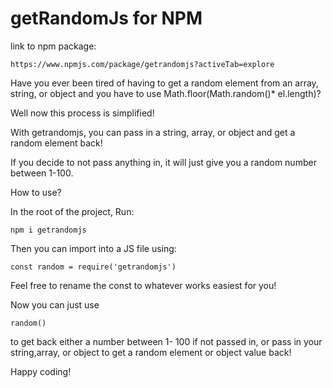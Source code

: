 # getRandomJs for NPM

link to npm package:

```
https://www.npmjs.com/package/getrandomjs?activeTab=explore
```

Have you ever been tired of having to get a random element from an array, string, or object and you have to use Math.floor(Math.random()\* el.length)?

Well now this process is simplified!

With getrandomjs, you can pass in a string, array, or object and get a random element back!

If you decide to not pass anything in, it will just give you a random number between 1-100.

How to use?

In the root of the project, Run:

```
npm i getrandomjs
```

Then you can import into a JS file using:

```
const random = require('getrandomjs')
```

Feel free to rename the const to whatever works easiest for you!

Now you can just use

```
random()
```

to get back either a number between 1- 100 if not passed in, or pass in your string,array, or object to get a random element or object value back!

Happy coding!
